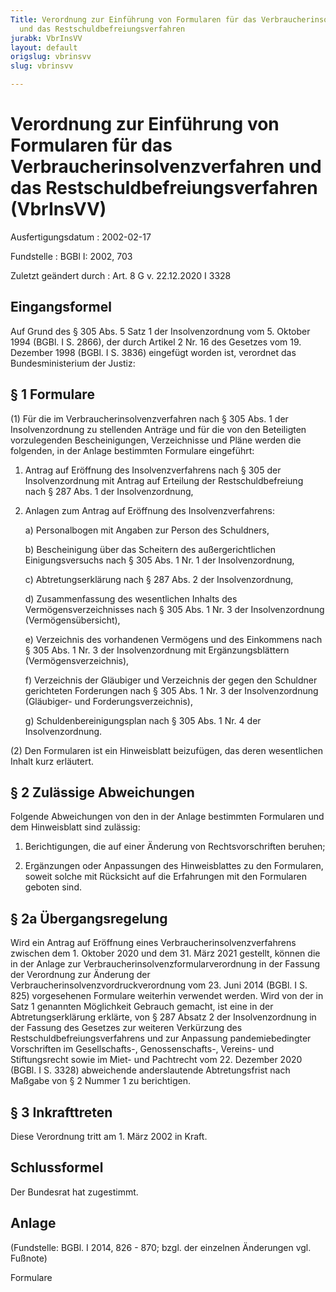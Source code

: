 ```yaml
---
Title: Verordnung zur Einführung von Formularen für das Verbraucherinsolvenzverfahren
  und das Restschuldbefreiungsverfahren
jurabk: VbrInsVV
layout: default
origslug: vbrinsvv
slug: vbrinsvv

---
```


# Verordnung zur Einführung von Formularen für das Verbraucherinsolvenzverfahren und das Restschuldbefreiungsverfahren (VbrInsVV)

Ausfertigungsdatum
:   2002-02-17

Fundstelle
:   BGBl I: 2002, 703

Zuletzt geändert durch
:   Art. 8 G v. 22.12.2020 I 3328



## Eingangsformel

Auf Grund des § 305 Abs. 5 Satz 1 der Insolvenzordnung vom 5. Oktober
1994 (BGBl. I S. 2866), der durch Artikel 2 Nr. 16 des Gesetzes vom
19\. Dezember 1998 (BGBl. I S. 3836) eingefügt worden ist, verordnet
das Bundesministerium der Justiz:


## § 1 Formulare

(1) Für die im Verbraucherinsolvenzverfahren nach § 305 Abs. 1 der
Insolvenzordnung zu stellenden Anträge und für die von den Beteiligten
vorzulegenden Bescheinigungen, Verzeichnisse und Pläne werden die
folgenden, in der Anlage bestimmten Formulare eingeführt:

1.  Antrag auf Eröffnung des Insolvenzverfahrens nach § 305 der
    Insolvenzordnung mit Antrag auf Erteilung der Restschuldbefreiung nach
    § 287 Abs. 1 der Insolvenzordnung,


2.  Anlagen zum Antrag auf Eröffnung des Insolvenzverfahrens:

    a)  Personalbogen mit Angaben zur Person des Schuldners,


    b)  Bescheinigung über das Scheitern des außergerichtlichen
        Einigungsversuchs nach § 305 Abs. 1 Nr. 1 der Insolvenzordnung,


    c)  Abtretungserklärung nach § 287 Abs. 2 der Insolvenzordnung,


    d)  Zusammenfassung des wesentlichen Inhalts des Vermögensverzeichnisses
        nach § 305 Abs. 1 Nr. 3 der Insolvenzordnung (Vermögensübersicht),


    e)  Verzeichnis des vorhandenen Vermögens und des Einkommens nach § 305
        Abs. 1 Nr. 3 der Insolvenzordnung mit Ergänzungsblättern
        (Vermögensverzeichnis),


    f)  Verzeichnis der Gläubiger und Verzeichnis der gegen den Schuldner
        gerichteten Forderungen nach § 305 Abs. 1 Nr. 3 der Insolvenzordnung
        (Gläubiger- und Forderungsverzeichnis),


    g)  Schuldenbereinigungsplan nach § 305 Abs. 1 Nr. 4 der Insolvenzordnung.







(2) Den Formularen ist ein Hinweisblatt beizufügen, das deren
wesentlichen Inhalt kurz erläutert.


## § 2 Zulässige Abweichungen

Folgende Abweichungen von den in der Anlage bestimmten Formularen und
dem Hinweisblatt sind zulässig:

1.  Berichtigungen, die auf einer Änderung von Rechtsvorschriften beruhen;


2.  Ergänzungen oder Anpassungen des Hinweisblattes zu den Formularen,
    soweit solche mit Rücksicht auf die Erfahrungen mit den Formularen
    geboten sind.





## § 2a Übergangsregelung

Wird ein Antrag auf Eröffnung eines Verbraucherinsolvenzverfahrens
zwischen dem 1. Oktober 2020 und dem 31. März 2021 gestellt, können
die in der Anlage zur Verbraucherinsolvenzformularverordnung in der
Fassung der Verordnung zur Änderung der
Verbraucherinsolvenzvordruckverordnung vom 23. Juni 2014 (BGBl. I S.
825) vorgesehenen Formulare weiterhin verwendet werden. Wird von der
in Satz 1 genannten Möglichkeit Gebrauch gemacht, ist eine in der
Abtretungserklärung erklärte, von § 287 Absatz 2 der Insolvenzordnung
in der Fassung des Gesetzes zur weiteren Verkürzung des
Restschuldbefreiungsverfahrens und zur Anpassung pandemiebedingter
Vorschriften im Gesellschafts-, Genossenschafts-, Vereins- und
Stiftungsrecht sowie im Miet- und Pachtrecht vom 22. Dezember 2020
(BGBl. I S. 3328) abweichende anderslautende Abtretungsfrist nach
Maßgabe von § 2 Nummer 1 zu berichtigen.


## § 3 Inkrafttreten

Diese Verordnung tritt am 1. März 2002 in Kraft.


## Schlussformel

Der Bundesrat hat zugestimmt.


## Anlage

(Fundstelle: BGBl. I 2014, 826 - 870;
bzgl. der einzelnen Änderungen vgl. Fußnote)

Formulare


































